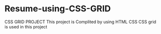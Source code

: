 # Resume-using-CSS-GRID
CSS GRID PROJECT
This project is Complited by using HTML CSS 
CSS grid is used in this project
